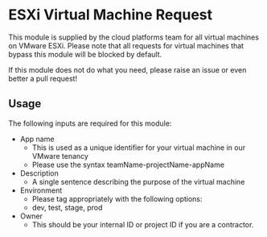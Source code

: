 # ESXi Virtual Machine Request

This module is supplied by the cloud platforms team for all virtual machines on VMware ESXi.
Please note that all requests for virtual machines that bypass this module will be blocked by default. 

If this module does not do what you need, please raise an issue or even better a pull request!

## Usage

The following inputs are required for this module: 
- App name
    - This is used as a unique identifier for your virtual machine in our VMware tenancy
    - Please use the syntax teamName-projectName-appName
- Description
    - A single sentence describing the purpose of the virtual machine
- Environment
    - Please tag appropriately with the following options:
    - dev, test, stage, prod
- Owner
    - This should be your internal ID or project ID if you are a contractor. 
